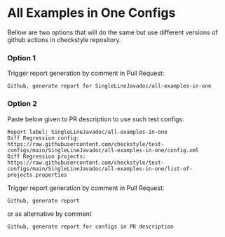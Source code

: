 # All Examples in One Configs

Bellow are two options that will do the same but use different versions
of github actions in checkstyle repository.


### Option 1
Trigger report generation by comment in Pull Request:
```
Github, generate report for SingleLineJavadoc/all-examples-in-one
```

### Option 2

Paste below given to PR description to use such test configs:
```
Report label: SingleLineJavadoc/all-examples-in-one
Diff Regression config: https://raw.githubusercontent.com/checkstyle/test-configs/main/SingleLineJavadoc/all-examples-in-one/config.xml
Diff Regression projects: https://raw.githubusercontent.com/checkstyle/test-configs/main/SingleLineJavadoc/all-examples-in-one/list-of-projects.properties
```

Trigger report generation by comment in Pull Request:
```
Github, generate report
```
or as alternative by comment
```
Github, generate report for configs in PR description
```
